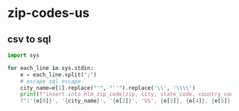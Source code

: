 # zip-codes-us

## csv to sql

<!-- MARKDOWN-AUTO-DOCS:START (CODE:src=../../python/zip-codes-us/csv-to-sql.py) -->
<!-- The below code snippet is automatically added from ../../python/zip-codes-us/csv-to-sql.py -->
```py
import sys

for each_line in sys.stdin:
    e = each_line.split(";")
    # escape sql escape
    city_name=e[1].replace("'", "''").replace('\\', '\\\\')
    print(f"insert into hlm_zip_code(zip, city, state_code, country_code, latitude, longitude, timezone, daylight_saving) values "\
    f"('{e[0]}', '{city_name}', '{e[2]}', 'US', {e[3]}, {e[4]}, {e[5]}, {e[6]});")
```
<!-- MARKDOWN-AUTO-DOCS:END -->


